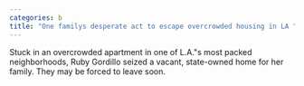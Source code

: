 ```yaml
---
categories: b
title: "One familys desperate act to escape overcrowded housing in LA "
---
```

Stuck in an overcrowded apartment in one of L.A."s most packed neighborhoods, Ruby Gordillo seized a vacant, state-owned home for her family. They may be forced to leave soon.